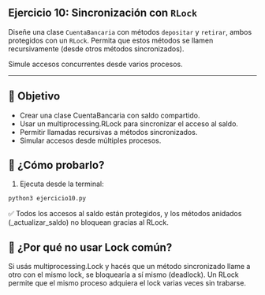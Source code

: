 ## Ejercicio 10: Sincronización con `RLock`

Diseñe una clase `CuentaBancaria` con métodos `depositar` y `retirar`, ambos protegidos con un `RLock`. Permita que estos métodos se llamen recursivamente (desde otros métodos sincronizados).

Simule accesos concurrentes desde varios procesos.

---
## 🧠 Objetivo
- Crear una clase CuentaBancaria con saldo compartido.
- Usar un multiprocessing.RLock para sincronizar el acceso al saldo.
- Permitir llamadas recursivas a métodos sincronizados.
- Simular accesos desde múltiples procesos.

## 🧪 ¿Cómo probarlo?
1. Ejecuta desde la terminal:
```bash
python3 ejercicio10.py
```
✅ Todos los accesos al saldo están protegidos, y los métodos anidados (_actualizar_saldo) no bloquean gracias al RLock.

## 🧠 ¿Por qué no usar Lock común?
Si usás multiprocessing.Lock y hacés que un método sincronizado llame a otro con el mismo lock, se bloquearía a sí mismo (deadlock).
Un RLock permite que el mismo proceso adquiera el lock varias veces sin trabarse.